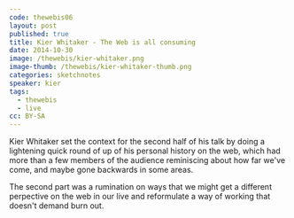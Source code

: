 ```yaml
---
code: thewebis06
layout: post
published: true
title: Kier Whitaker - The Web is all consuming
date: 2014-10-30
image: /thewebis/kier-whitaker.png
image-thumb: /thewebis/kier-whitaker-thumb.png
categories: sketchnotes
speaker: kier
tags:
  - thewebis
  - live
cc: BY-SA
---
```


Kier Whitaker set the context for the second half of his talk by doing a lightening quick round of up of his personal history on the web, which had more than a few members of the audience reminiscing about how far we've come, and maybe gone backwards in some areas.

The second part was a rumination on ways that we might get a different perpective on the web in our live and reformulate a way of working that doesn't demand burn out.  
